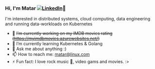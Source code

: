 ### Hi, I'm Matar [![LinkedIn](https://img.shields.io/badge/LinkedIn--_.svg?style=social&logo=linkedin)][linkedin]👋
[linkedin]:https://www.linkedin.com/in/mataralhawiti
<!--
**mataralhawiti/mataralhawiti** is a ✨ _special_ ✨ repository because its `README.md` (this file) appears on your GitHub profile.

Here are some ideas to get you started:

- 🔭 I’m currently working on ...
- 🌱 I’m currently learning ...
- 👯 I’m looking to collaborate on ...
- 🤔 I’m looking for help with ...
- 💬 Ask me about ...
- 📫 How to reach me: ...
- 😄 Pronouns: ...
- ⚡ Fun fact: ...
-->
I'm interested in distributed systems, cloud computing, data engineering and running data-workloads on Kubernetes

- 🔭 <strike>I’m currently working on my IMDB movies rating (https://myimdbmovies.azurewebsites.net/)</strike>
- 🌱 I’m currently learning Kubernetes & Golang
- 💬 Ask me about anything :)
- 📫 How to reach me: matar@linux.com
- ⚡ Fun fact: I love rock music :guitar:, video gams and movies. :>
